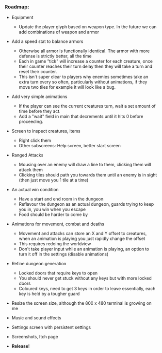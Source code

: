 ### **Roadmap:**
 * Equipment
    * Update the player glyph based on weapon type. In the future we can add combinations of weapon and armor

 * Add a speed stat to balance armors
    * Otherwise all armor is functionally identical. The armor with more defense is strictly better, all the time
    * Each in game "tick" will increase a counter for each creature, once their counter reaches their turn delay then they will take a turn and reset their counter.
    * This isn't super clear to players why enemies sometimes take an extra turn every so often, particularly without animations, if they move two tiles for example it will look like a bug.

 * Add very simple animations
    * If the player can see the current creatures turn, wait a set amount of time before they act.
    * Add a "wait" field in main that decrements until it hits 0 before proceeding.

 * Screen to inspect creatures, items
    * Right click them
    * Other subscreens: Help screen, better start screen

 * Ranged Attacks
    * Mousing over an enemy will draw a line to them, clicking them will attack them
    * Clicking tiles should path you towards them until an enemy is in sight (then just move you 1 tile at a time)

 * An actual win condition
    * Have a start and end room in the dungeon
    * Reflavour the dungeon as an actual dungeon, guards trying to keep you in, you win when you escape
    * Food should be harder to come by

 * Animations for movement, combat and deaths
    * Movement and attacks can store an X and Y offset to creatures, when an animation is playing you just rapidly change the offset
    * This requires redoing the worldview
    * Don't take player input while an animation is playing, an option to turn it off in the settings (disable animations)

 * Refine dungeon generation
    * Locked doors that require keys to open
    * You should never get stuck without any keys but with more locked doors
    * Coloured keys, need to get 3 keys in order to leave essentially, each key is held by a tougher guard

 * Resize the screen size, although the 800 x 480 terminal is growing on me

 * Music and sound effects

 * Settings screen with persistent settings

 * Screenshots, Itch page

 * **Release!**

